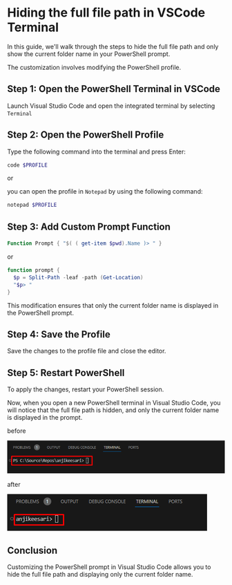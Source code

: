 # Hiding the full file path in VSCode Terminal

In this guide, we'll walk through the steps to hide the full file path and only show the current folder name in your PowerShell prompt.

The customization involves modifying the PowerShell profile.

## **Step 1: Open the PowerShell Terminal in VSCode**

Launch Visual Studio Code and open the integrated terminal by selecting  `Terminal`

## **Step 2: Open the PowerShell Profile**

Type the following command into the terminal and press Enter:

```powershell
code $PROFILE
```

or 

you can open the profile in `Notepad` by using the following command:

```powershell
notepad $PROFILE
```

## **Step 3: Add Custom Prompt Function**


```powershell
Function Prompt { "$( ( get-item $pwd).Name )> " }
```

or

```powershell
function prompt {
  $p = Split-Path -leaf -path (Get-Location)
  "$p> "
}
```

This modification ensures that only the current folder name is displayed in the PowerShell prompt.

## **Step 4: Save the Profile**

Save the changes to the profile file and close the editor.

## **Step 5: Restart PowerShell**

To apply the changes, restart your PowerShell session.

Now, when you open a new PowerShell terminal in Visual Studio Code, you will notice that the full file path is hidden, and only the current folder name is displayed in the prompt.

before 

![Alt text](images\image-2.png)

after 

![Alt text](images\image-1.png)

## **Conclusion**

Customizing the PowerShell prompt in Visual Studio Code allows you to hide the full file path and displaying only the current folder name.
<!-- 
**Reference:**
For additional information, you can refer to [this reference](https://superuser.com/questions/446827/configure-windows-powershell-to-display-only-the-current-folder-name-in-the-shel). -->